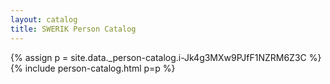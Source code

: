```yaml
---
layout: catalog
title: SWERIK Person Catalog
---
```

{% assign p = site.data._person-catalog.i-Jk4g3MXw9PJfF1NZRM6Z3C %}
{% include person-catalog.html p=p %}

